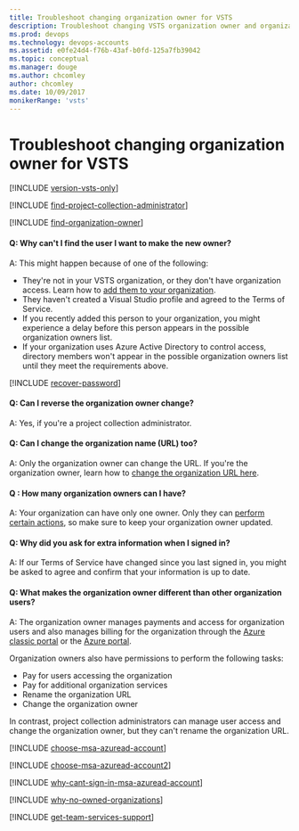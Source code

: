 ```yaml
---
title: Troubleshoot changing organization owner for VSTS 
description: Troubleshoot changing VSTS organization owner and organization name (URL), difference between organization owner and organization user, frequently asked questions (FAQ)
ms.prod: devops
ms.technology: devops-accounts
ms.assetid: e0fe24d4-f76b-43af-b0fd-125a7fb39042
ms.topic: conceptual
ms.manager: douge
ms.author: chcomley
author: chcomley
ms.date: 10/09/2017
monikerRange: 'vsts'
---
```


# Troubleshoot changing organization owner for VSTS

[!INCLUDE [version-vsts-only](../../_shared/version-vsts-only.md)]

<a name="find-owner-pca"></a>

[!INCLUDE [find-project-collection-administrator](../../_shared/qa-find-project-collection-administrator.md)]

[!INCLUDE [find-organization-owner](../../_shared/qa-find-organization-owner.md)]

<a name="NoNewOwner"></a>

#### Q: Why can't I find the user I want to make the new owner?

A: This might happen because of one of the following:

*	They're not in your VSTS organization, 
or they don't have organization access. 
Learn how to [add them to your organization](add-organization-users-from-user-hub.md).  
*	They haven't created a Visual Studio profile 
and agreed to the Terms of Service.  
*	If you recently added this person to your organization, 
you might experience a delay before this person appears 
in the possible organization owners list.   
*	If your organization uses Azure Active Directory to control access, 
directory members won't appear in the possible organization owners 
list until they meet the requirements above.

[!INCLUDE [recover-password](../../_shared/qa-recover-password.md)]

#### Q: Can I reverse the organization owner change?

A: Yes, if you're a project collection administrator.

#### Q: Can I change the organization name (URL) too?

A: Only the organization owner can change the URL. 
If you're the organization owner, learn how to 
[change the organization URL here](rename-vsts-organization.md).

#### Q :	How many organization owners can I have?

A:	Your organization can have only one owner. 
Only they can [perform certain actions](#owner-differences), 
so make sure to keep your organization owner updated.

#### Q: Why did you ask for extra information when I signed in?

A: If our Terms of Service have changed since you last signed in, 
you might be asked to agree and confirm that your information is up to date.

<a name="owner-differences"></a>

#### Q: What makes the organization owner different than other organization users?

A: The organization owner manages payments and access for organization users and also manages billing for the organization through the 
[Azure classic portal](https://manage.windowsazure.com/) or the
[Azure portal](https://portal.azure.com). 

Organization owners also have permissions to perform the following tasks:

*	Pay for users accessing the organization
*	Pay for additional organization services
*	Rename the organization URL
*	Change the organization owner

In contrast, project collection administrators can manage user access 
and change the organization owner, but they can't rename the organization URL.

<a name="ChooseOrgAcctMSAcct"></a>

[!INCLUDE [choose-msa-azuread-account](../../_shared/qa-choose-msa-azuread-account.md)]

[!INCLUDE [choose-msa-azuread-account2](../../_shared/qa-choose-msa-azuread-account2.md)]

[!INCLUDE [why-cant-sign-in-msa-azuread-account](../../_shared/qa-why-cant-sign-in-msa-azuread-account.md)]

[!INCLUDE [why-no-owned-organizations](../../_shared/qa-why-no-owned-organizations.md)]

<a name="get-support"></a>

[!INCLUDE [get-team-services-support](../../_shared/qa-get-vsts-support.md)]

